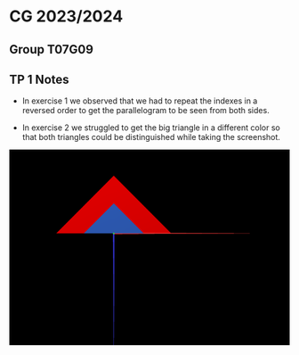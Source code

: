 # CG 2023/2024

## Group T07G09

## TP 1 Notes

- In exercise 1 we observed that we had to repeat the indexes in a reversed order to get the parallelogram to be seen from both sides.


- In exercise 2 we struggled to get the big triangle in a different color so that both triangles could be distinguished while taking the screenshot.

![Screenshot 1](screenshots/cg-t07g09-tp1-1.png)
